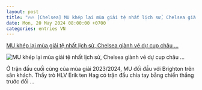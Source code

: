 ```yaml
---
layout: post
title: "🔥🔥 [Chelsea] MU khép lại mùa giải tệ nhất lịch sử, Chelsea giành vé dự cup châu ..."
date: Mon, 20 May 2024 08:00:00 +0700
categories: entries VN
---
```

[MU khép lại mùa giải tệ nhất lịch sử, Chelsea giành vé dự cup châu ...](http://baoyenbai.com.vn/15/322927/MU-khep-lai-mua-giai-te-nhat-lich-su-Chelsea-gianh-ve-du-cup-chau-Au.aspx)

![MU khép lại mùa giải tệ nhất lịch sử, Chelsea giành vé dự cup châu ...](https://ims.baoyenbai.com.vn/NewsImg/5_2024/322927_20-5-muagiai.jpg)

Ở trận đấu cuối cùng của mùa giải 2023/2024, MU đối đầu với Brighton trên sân khách. Thầy trò HLV Erik ten Hag có trận đấu chia tay bằng chiến thắng trước đối ...

